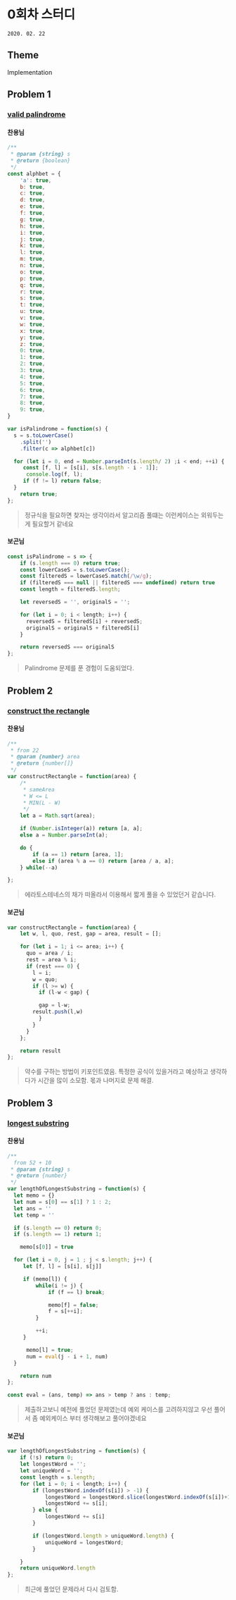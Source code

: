 # 0회차 스터디
`2020. 02. 22`

## Theme
Implementation

## Problem 1
### [valid palindrome](https://leetcode.com/problems/valid-palindrome/)
#### 찬용님
```javascript
/**
 * @param {string} s
 * @return {boolean}
 */
const alphbet = {
    'a': true,
    b: true,
    c: true,
    d: true,
    e: true,
    f: true,
    g: true,
    h: true,
    i: true,
    j: true,
    k: true,
    l: true,
    m: true,
    n: true,
    o: true,
    p: true,
    q: true,
    r: true,
    s: true,
    t: true,
    u: true,
    v: true,
    w: true,
    x: true,
    y: true,
    z: true,
    0: true,
    1: true,
    2: true,
    3: true,
    4: true,
    5: true,
    6: true,
    7: true,
    8: true,
    9: true,
}

var isPalindrome = function(s) {
  s = s.toLowerCase()
    .split('')
    .filter(c => alphbet[c])

  for (let i = 0, end = Number.parseInt(s.length/ 2) ;i < end; ++i) {
     const [f, l] = [s[i], s[s.length - i - 1]];
      console.log(f, l);
     if (f != l) return false;
  }
    return true;
};
```
> 정규식을 필요하면 찾자는 생각이라서 알고리즘 풀떄는 이런케이스는 외워두는게 필요할거 같네요

#### 보곤님
```javascript
const isPalindrome = s => {
    if (s.length === 0) return true;
    const lowerCaseS = s.toLowerCase();
    const filteredS = lowerCaseS.match(/\w/g);
    if (filteredS === null || filteredS === undefined) return true
    const length = filteredS.length;

    let reversedS = '', originalS = '';

    for (let i = 0; i < length; i++) {
      reversedS = filteredS[i] + reversedS;
      originalS = originalS + filteredS[i]
    }

    return reversedS === originalS
};
```
> Palindrome 문제를 푼 경험이 도움되었다.

## Problem 2
### [construct the rectangle](https://leetcode.com/problems/construct-the-rectangle/)
#### 찬용님
```javascript
/**
 * from 22
 * @param {number} area
 * @return {number[]}
 */
var constructRectangle = function(area) {
    /*
     * sameArea
     * W <= L
     * MIN(L - W)
     */
    let a = Math.sqrt(area);

    if (Number.isInteger(a)) return [a, a];
    else a = Number.parseInt(a);

    do {
        if (a == 1) return [area, 1];
        else if (area % a == 0) return [area / a, a];
    } while(--a)

};
```
> 에라토스테네스의 채가 떠올라서 이용해서 짧게 풀을 수 있었던거 같습니다. 

#### 보곤님
```javascript
var constructRectangle = function(area) {
    let w, l, quo, rest, gap = area, result = [];

    for (let i = 1; i <= area; i++) {
      quo = area / i;
      rest = area % i;
      if (rest === 0) {
        l = i;
        w = quo;
        if (l >= w) {
          if (l-w < gap) {

          gap = l-w;
        result.push(l,w)
          }
        }
      }
    };

    return result
};
```
> 약수를 구하는 방법이 키포인트였음. 특정한 공식이 있을거라고 예상하고 생각하다가 시간을 많이 소모함. 몫과 나머지로 문제 해결.

## Problem 3
### [longest substring](https://leetcode.com/problems/longest-substring-without-repeating-characters/)
#### 찬용님
```javascript
/**
  from 52 + 10
 * @param {string} s
 * @return {number}
 */
var lengthOfLongestSubstring = function(s) {
  let memo = {}
  let num = s[0] == s[1] ? 1 : 2;
  let ans = ''
  let temp = ''

  if (s.length == 0) return 0;
  if (s.length == 1) return 1;

    memo[s[0]] = true

  for (let i = 0, j = 1 ; j < s.length; j++) {
     let [f, l] = [s[i], s[j]]

     if (memo[l]) {
         while(i != j) {
             if (f == l) break;

             memo[f] = false;
             f = s[++i];
         }

         ++i;
     }

      memo[l] = true;
      num = eval(j - i + 1, num)
  }

    return num
};

const eval = (ans, temp) => ans > temp ? ans : temp;
```
> 제출하고보니 예전에 풀었던 문제였는데 예외 케이스를 고려하지않고 우선 풀어서 좀 예외케이스 부터 생각해보고 풀어야겠네요

#### 보곤님
```javascript
var lengthOfLongestSubstring = function(s) {
    if (!s) return 0;
    let longestWord = '';
    let uniqueWord = '';
    const length = s.length;
    for (let i = 0; i < length; i++) {
        if (longestWord.indexOf(s[i]) > -1) {
            longestWord = longestWord.slice(longestWord.indexOf(s[i])+1);
            longestWord += s[i];
        } else {
            longestWord += s[i]
        }

        if (longestWord.length > uniqueWord.length) {
            uniqueWord = longestWord;
        }

    }
    return uniqueWord.length
};
```
> 최근에 풀었던 문제라서 다시 검토함.
